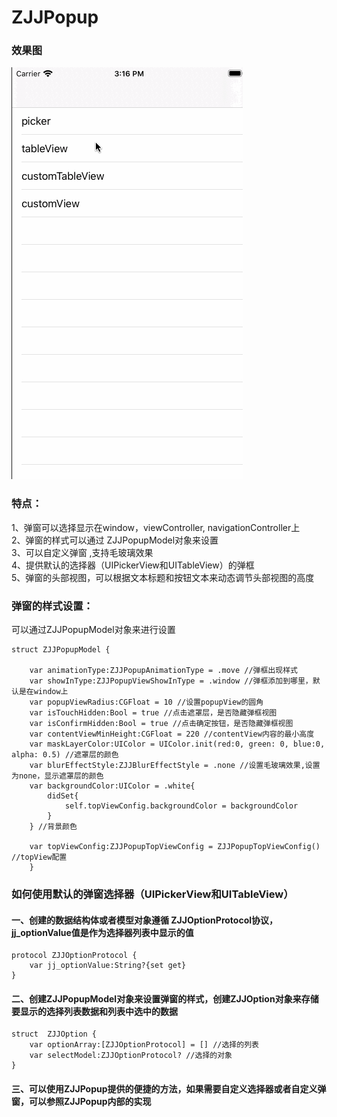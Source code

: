 
# ZJJPopup   

### 效果图
![image](https://github.com/04zhujunjie/ZJJPopup/blob/main/ZJJPopup.gif)

### 特点：
1、弹窗可以选择显示在window，viewController, navigationController上  
2、弹窗的样式可以通过 ZJJPopupModel对象来设置   
3、可以自定义弹窗 ,支持毛玻璃效果     
4、提供默认的选择器（UIPickerView和UITableView）的弹框        
5、弹窗的头部视图，可以根据文本标题和按钮文本来动态调节头部视图的高度  

### 弹窗的样式设置：      
可以通过ZJJPopupModel对象来进行设置
   
```
struct ZJJPopupModel {
    
    var animationType:ZJJPopupAnimationType = .move //弹框出现样式
    var showInType:ZJJPopupViewShowInType = .window //弹框添加到哪里，默认是在window上
    var popupViewRadius:CGFloat = 10 //设置popupView的圆角
    var isTouchHidden:Bool = true //点击遮罩层，是否隐藏弹框视图
    var isConfirmHidden:Bool = true //点击确定按钮，是否隐藏弹框视图
    var contentViewMinHeight:CGFloat = 220 //contentView内容的最小高度
    var maskLayerColor:UIColor = UIColor.init(red:0, green: 0, blue:0, alpha: 0.5) //遮罩层的颜色
    var blurEffectStyle:ZJJBlurEffectStyle = .none //设置毛玻璃效果,设置为none，显示遮罩层的颜色
    var backgroundColor:UIColor = .white{
        didSet{
            self.topViewConfig.backgroundColor = backgroundColor
        }
    } //背景颜色
    
    var topViewConfig:ZJJPopupTopViewConfig = ZJJPopupTopViewConfig() //topView配置
    }

```

### 如何使用默认的弹窗选择器（UIPickerView和UITableView）

#### 一、创建的数据结构体或者模型对象遵循 ZJJOptionProtocol协议，jj_optionValue值是作为选择器列表中显示的值
```
protocol ZJJOptionProtocol {
    var jj_optionValue:String?{set get} 
}
```

#### 二、创建ZJJPopupModel对象来设置弹窗的样式，创建ZJJOption对象来存储要显示的选择列表数据和列表中选中的数据
```
struct  ZJJOption {
    var optionArray:[ZJJOptionProtocol] = [] //选择的列表
    var selectModel:ZJJOptionProtocol? //选择的对象
}
```

#### 三、可以使用ZJJPopup提供的便捷的方法，如果需要自定义选择器或者自定义弹窗，可以参照ZJJPopup内部的实现
   
